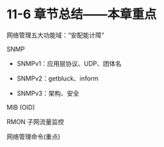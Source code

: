 # 11-6 章节总结——本章重点

网络管理五大功能域：“安配能计障”

SNMP

- SNMPv1：应用层协议、UDP、团体名

- SNMPv2：getbluck、inform

- SNMPv3：架构、安全

  

MIB (OID)

RMON 子网流量监控

网络管理命令(重点)

